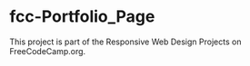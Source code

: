 # fcc-Portfolio_Page
This project is part of the Responsive Web Design Projects on FreeCodeCamp.org.
